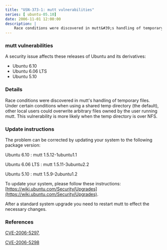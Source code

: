 ```yaml
---
title: "USN-373-1: mutt vulnerabilities"
series: [ ubuntu-05.10]
date: 2006-11-01 12:00:00
description: |
    Race conditions were discovered in mutt&#39;s handling of temporary files.   Under certain conditions when using a shared temp directory (the  default), other local users could overwrite arbitrary files owned by the  user running mutt.  This vulnerability is more likely when the temp  directory is over NFS.
--- 
```

 
### mutt vulnerabilities

A security issue affects these releases of Ubuntu and its derivatives:

* Ubuntu 6.10
* Ubuntu 6.06 LTS
* Ubuntu 5.10

### Details

Race conditions were discovered in mutt&#39;s handling of temporary files. Under certain conditions when using a shared temp directory (the default), other local users could overwrite arbitrary files owned by the user running mutt. This vulnerability is more likely when the temp directory is over NFS.

### Update instructions

The problem can be corrected by updating your system to the following package version:

Ubuntu 6.10
 : mutt <span>1.5.12-1ubuntu1.1</span>

Ubuntu 6.06 LTS
 : mutt <span>1.5.11-3ubuntu2.2</span>

Ubuntu 5.10
 : mutt <span>1.5.9-2ubuntu1.2</span>

To update your system, please follow these instructions: [https://wiki.ubuntu.com/Security/Upgrades](https://wiki.ubuntu.com/Security/Upgrades).

After a standard system upgrade you need to restart mutt to effect the necessary changes.

### References

 [CVE-2006-5297](http://people.ubuntu.com/~ubuntu-security/cve/CVE-2006-5297), 

 [CVE-2006-5298](http://people.ubuntu.com/~ubuntu-security/cve/CVE-2006-5298)
 
